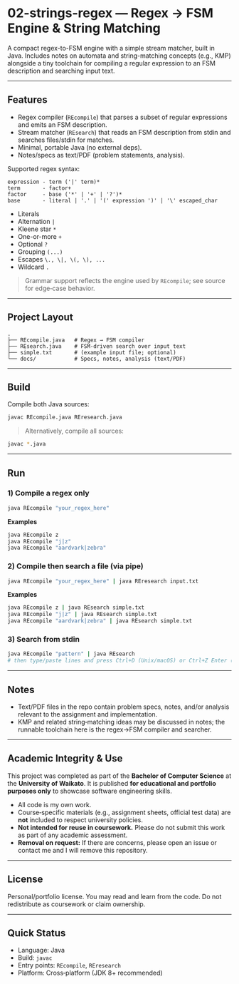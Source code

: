 # 02-strings-regex — Regex → FSM Engine & String Matching

A compact regex-to-FSM engine with a simple stream matcher, built in Java. Includes notes on automata and string-matching concepts (e.g., KMP) alongside a tiny toolchain for compiling a regular expression to an FSM description and searching input text.

---

## Features
- Regex compiler (`REcompile`) that parses a subset of regular expressions and emits an FSM description.
- Stream matcher (`REsearch`) that reads an FSM description from stdin and searches files/stdin for matches.
- Minimal, portable Java (no external deps).
- Notes/specs as text/PDF (problem statements, analysis).

Supported regex syntax:

```
expression - term ('|' term)*
term       - factor+
factor     - base ('*' | '+' | '?')*
base       - literal | '.' | '(' expression ')' | '\' escaped_char
```

- Literals
- Alternation `|`
- Kleene star `*`
- One-or-more `+`
- Optional `?`
- Grouping `(...)`
- Escapes `\., \|, \(, \), ...`
- Wildcard `.`

> Grammar support reflects the engine used by `REcompile`; see source for edge‑case behavior.

---

## Project Layout
```
.
├── REcompile.java   # Regex → FSM compiler
├── REsearch.java    # FSM-driven search over input text
├── simple.txt       # (example input file; optional)
└── docs/            # Specs, notes, analysis (text/PDF)
```

---

## Build
Compile both Java sources:
```bash
javac REcompile.java REresearch.java
```

> Alternatively, compile all sources:
```bash
javac *.java
```

---

## Run

### 1) Compile a regex only
```bash
java REcompile "your_regex_here"
```
**Examples**
```bash
java REcompile z
java REcompile "j|z"
java REcompile "aardvark|zebra"
```

### 2) Compile then search a file (via pipe)
```bash
java REcompile "your_regex_here" | java REresearch input.txt
```
**Examples**
```bash
java REcompile z | java REsearch simple.txt
java REcompile "j|z" | java REsearch simple.txt
java REcompile "aardvark|zebra" | java REsearch simple.txt
```

### 3) Search from stdin
```bash
java REcompile "pattern" | java REsearch
# then type/paste lines and press Ctrl+D (Unix/macOS) or Ctrl+Z Enter (Windows) to end input
```

---

## Notes
- Text/PDF files in the repo contain problem specs, notes, and/or analysis relevant to the assignment and implementation.
- KMP and related string‑matching ideas may be discussed in notes; the runnable toolchain here is the regex→FSM compiler and searcher.

---

## Academic Integrity & Use
This project was completed as part of the **Bachelor of Computer Science** at the **University of Waikato**. It is published **for educational and portfolio purposes only** to showcase software engineering skills.

- All code is my own work.
- Course‑specific materials (e.g., assignment sheets, official test data) are **not** included to respect university policies.
- **Not intended for reuse in coursework.** Please do not submit this work as part of any academic assessment.
- **Removal on request:** If there are concerns, please open an issue or contact me and I will remove this repository.

---

## License
Personal/portfolio license. You may read and learn from the code. Do not redistribute as coursework or claim ownership.

---

## Quick Status
- Language: Java
- Build: `javac`
- Entry points: `REcompile`, `REresearch`
- Platform: Cross‑platform (JDK 8+ recommended)
